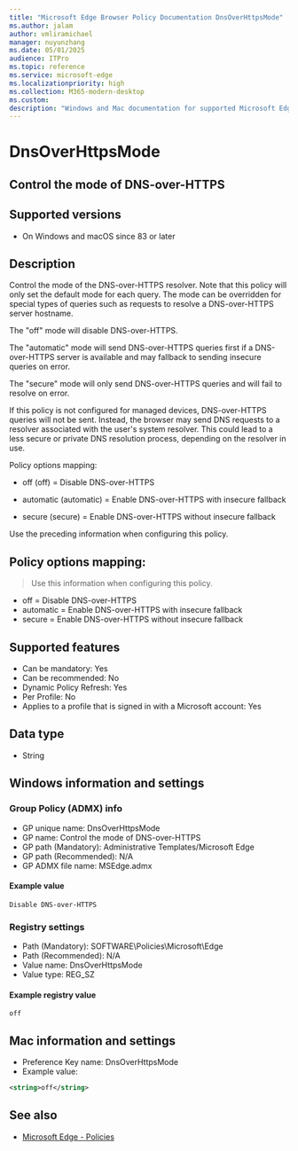 ```yaml
---
title: "Microsoft Edge Browser Policy Documentation DnsOverHttpsMode"
ms.author: jalam
author: vmliramichael
manager: nuyunzhang
ms.date: 05/01/2025
audience: ITPro
ms.topic: reference
ms.service: microsoft-edge
ms.localizationpriority: high
ms.collection: M365-modern-desktop
ms.custom:
description: "Windows and Mac documentation for supported Microsoft Edge Browser policy: Control the mode of DNS-over-HTTPS"
---
```


<!--THIS FILE IS AUTOMATICALLY GENERATED. MANUAL CHANGES WILL BE OVERWRITTEN.-->
<!--Please contact the Microsoft Edge Manageability team with any questions.-->

# DnsOverHttpsMode

## Control the mode of DNS-over-HTTPS


## Supported versions

- On Windows and macOS since 83 or later

## Description

Control the mode of the DNS-over-HTTPS resolver. Note that this policy will only set the default mode for each query.
The mode can be overridden for special types of queries such as requests to resolve a DNS-over-HTTPS server hostname.

The "off" mode will disable DNS-over-HTTPS.

The "automatic" mode will send DNS-over-HTTPS queries first if a DNS-over-HTTPS server is available and may fallback to sending insecure queries on error.

The "secure" mode will only send DNS-over-HTTPS queries and will fail to resolve on error.

If this policy is not configured for managed devices, DNS-over-HTTPS queries will not be sent. Instead, the browser
may send DNS requests to a resolver associated with the user's system resolver.
This could lead to a less secure or private DNS resolution process, depending on the resolver in use.

Policy options mapping:

* off (off) = Disable DNS-over-HTTPS

* automatic (automatic) = Enable DNS-over-HTTPS with insecure fallback

* secure (secure) = Enable DNS-over-HTTPS without insecure fallback

Use the preceding information when configuring this policy.

## Policy options mapping:
> Use this information when configuring this policy.

- off = Disable DNS-over-HTTPS
- automatic = Enable DNS-over-HTTPS with insecure fallback
- secure = Enable DNS-over-HTTPS without insecure fallback

## Supported features

- Can be mandatory: Yes
- Can be recommended: No
- Dynamic Policy Refresh: Yes
- Per Profile: No
- Applies to a profile that is signed in with a Microsoft account: Yes

## Data type

- String

## Windows information and settings

### Group Policy (ADMX) info

- GP unique name: DnsOverHttpsMode
- GP name: Control the mode of DNS-over-HTTPS
- GP path (Mandatory): Administrative Templates/Microsoft Edge
- GP path (Recommended): N/A
- GP ADMX file name: MSEdge.admx

#### Example value

```
Disable DNS-over-HTTPS
```

### Registry settings

- Path (Mandatory): SOFTWARE\Policies\Microsoft\Edge
- Path (Recommended): N/A
- Value name: DnsOverHttpsMode
- Value type: REG_SZ

#### Example registry value

```
off
```


## Mac information and settings

- Preference Key name: DnsOverHttpsMode
- Example value:

```xml
<string>off</string>
```

## See also
- [Microsoft Edge - Policies](../microsoft-edge-policies.md)

